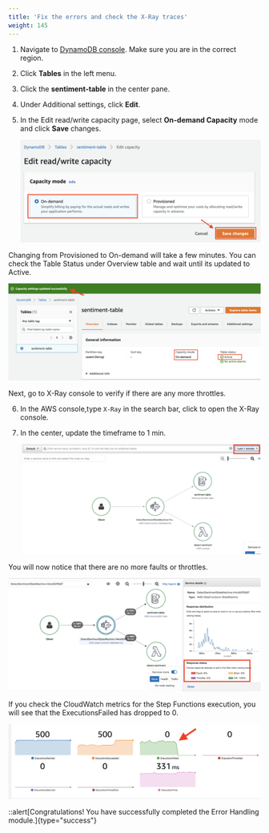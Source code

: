 ```yaml
---
title: 'Fix the errors and check the X-Ray traces'
weight: 145
---
```


1. Navigate to [DynamoDB console](https://console.aws.amazon.com/dynamodbv2/home). Make sure you are in the correct region.

2. Click **Tables** in the left menu.

3. Click the **sentiment-table** in the center pane.

4. Under Additional settings, click **Edit**.

5. In the Edit read/write capacity page, select **On-demand Capacity** mode and click **Save** changes.

   ![Update DDB](/static/img/module-12/ddb-update-table.png)

Changing from Provisioned to On-demand will take a few minutes. You can check the Table Status under Overview table and wait until its updated to Active.
   
   ![Updated DDB](/static/img/module-12/ddb-on-demand.png)

Next, go to X-Ray console to verify if there are any more throttles.

6. In the AWS console,type `X-Ray` in the search bar, click to open the X-Ray console.

7. In the center, update the timeframe to 1 min.

   ![No throttles](/static/img/module-12/x-ray-update-time.png)

You will now notice that there are no more faults or throttles. 

   ![No throttles](/static/img/module-12/x-ray-no-throttles.png)

If you check the CloudWatch metrics for the Step Functions execution, you will see that the ExecutionsFailed has dropped to 0. 

   ![Zero Failed executions](/static/img/module-12/cw-states-execution-metrics-0.png)

   ::alert[Congratulations! You have successfully completed the Error Handling module.]{type="success"}
